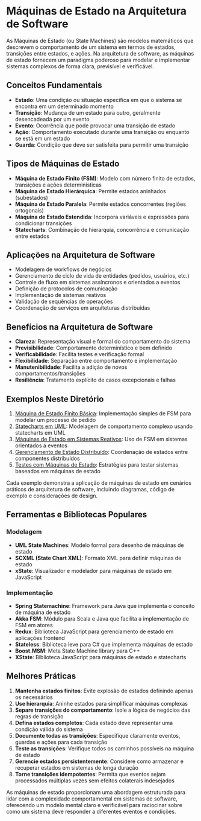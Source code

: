 # Máquinas de Estado na Arquitetura de Software

As Máquinas de Estado (ou State Machines) são modelos matemáticos que descrevem o comportamento de um sistema em termos de estados, transições entre estados, e ações. Na arquitetura de software, as máquinas de estado fornecem um paradigma poderoso para modelar e implementar sistemas complexos de forma clara, previsível e verificável.

## Conceitos Fundamentais

- **Estado**: Uma condição ou situação específica em que o sistema se encontra em um determinado momento
- **Transição**: Mudança de um estado para outro, geralmente desencadeada por um evento
- **Evento**: Ocorrência que pode provocar uma transição de estado
- **Ação**: Comportamento executado durante uma transição ou enquanto se está em um estado
- **Guarda**: Condição que deve ser satisfeita para permitir uma transição

## Tipos de Máquinas de Estado

- **Máquina de Estado Finito (FSM)**: Modelo com número finito de estados, transições e ações determinísticas
- **Máquina de Estado Hierárquica**: Permite estados aninhados (subestados)
- **Máquina de Estado Paralela**: Permite estados concorrentes (regiões ortogonais)
- **Máquina de Estado Estendida**: Incorpora variáveis e expressões para condicionar transições
- **Statecharts**: Combinação de hierarquia, concorrência e comunicação entre estados

## Aplicações na Arquitetura de Software

- Modelagem de workflows de negócios
- Gerenciamento de ciclo de vida de entidades (pedidos, usuários, etc.)
- Controle de fluxo em sistemas assíncronos e orientados a eventos
- Definição de protocolos de comunicação
- Implementação de sistemas reativos
- Validação de sequências de operações
- Coordenação de serviços em arquiteturas distribuídas

## Benefícios na Arquitetura de Software

- **Clareza**: Representação visual e formal do comportamento do sistema
- **Previsibilidade**: Comportamento determinístico e bem definido
- **Verificabilidade**: Facilita testes e verificação formal
- **Flexibilidade**: Separação entre comportamento e implementação
- **Manutenibilidade**: Facilita a adição de novos comportamentos/transições
- **Resiliência**: Tratamento explícito de casos excepcionais e falhas

## Exemplos Neste Diretório

1. [Máquina de Estado Finito Básica](./exemplo-01-fsm-basica.md): Implementação simples de FSM para modelar um processo de pedido
2. [Statecharts em UML](./exemplo-02-statecharts-uml.md): Modelagem de comportamento complexo usando statecharts em UML
3. [Máquinas de Estado em Sistemas Reativos](./exemplo-03-sistemas-reativos.md): Uso de FSM em sistemas orientados a eventos
4. [Gerenciamento de Estado Distribuído](./exemplo-04-estado-distribuido.md): Coordenação de estados entre componentes distribuídos
5. [Testes com Máquinas de Estado](./exemplo-05-testes-maquinas-estado.md): Estratégias para testar sistemas baseados em máquinas de estado

Cada exemplo demonstra a aplicação de máquinas de estado em cenários práticos de arquitetura de software, incluindo diagramas, código de exemplo e considerações de design.

## Ferramentas e Bibliotecas Populares

### Modelagem

- **UML State Machines**: Modelo formal para desenho de máquinas de estado
- **SCXML (State Chart XML)**: Formato XML para definir máquinas de estado
- **xState**: Visualizador e modelador para máquinas de estado em JavaScript

### Implementação

- **Spring Statemachine**: Framework para Java que implementa o conceito de máquina de estado
- **Akka FSM**: Módulo para Scala e Java que facilita a implementação de FSM em atores
- **Redux**: Biblioteca JavaScript para gerenciamento de estado em aplicações frontend
- **Stateless**: Biblioteca leve para C# que implementa máquinas de estado
- **Boost.MSM**: Meta State Machine library para C++
- **XState**: Biblioteca JavaScript para máquinas de estado e statecharts

## Melhores Práticas

1. **Mantenha estados finitos**: Evite explosão de estados definindo apenas os necessários
2. **Use hierarquia**: Aninhe estados para simplificar máquinas complexas
3. **Separe transições do comportamento**: Isole a lógica de negócios das regras de transição
4. **Defina estados completos**: Cada estado deve representar uma condição válida do sistema
5. **Documente todas as transições**: Especifique claramente eventos, guardas e ações para cada transição
6. **Teste as transições**: Verifique todos os caminhos possíveis na máquina de estado
7. **Gerencie estados persistentemente**: Considere como armazenar e recuperar estados em sistemas de longa duração
8. **Torne transições idempotentes**: Permita que eventos sejam processados múltiplas vezes sem efeitos colaterais indesejados

As máquinas de estado proporcionam uma abordagem estruturada para lidar com a complexidade comportamental em sistemas de software, oferecendo um modelo mental claro e verificável para raciocinar sobre como um sistema deve responder a diferentes eventos e condições.
